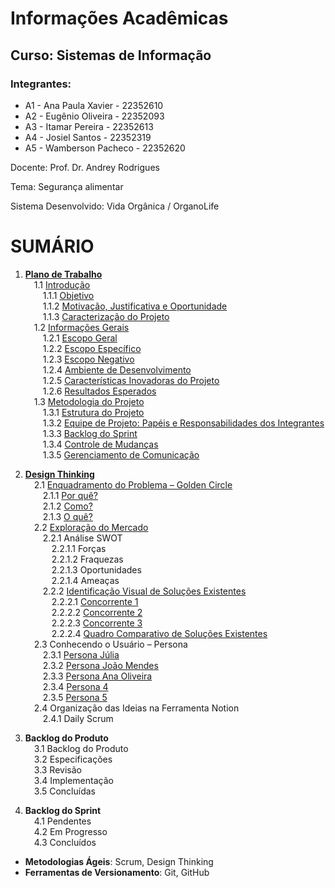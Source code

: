# Informações Acadêmicas
## Curso: Sistemas de Informação

### Integrantes:

+ A1 - Ana Paula Xavier - 22352610
+ A2 - Eugênio Oliveira - 22352093
+ A3 - Itamar Pereira - 22352613
+ A4 - Josiel Santos - 22352319
+ A5 - Wamberson Pacheco - 22352620


Docente: Prof. Dr. Andrey Rodrigues

Tema: Segurança alimentar

Sistema Desenvolvido: Vida Orgânica / OrganoLife

# SUMÁRIO

1. [**Plano de Trabalho**](https://github.com/Pacheco-77/Projeto-Eng-Software-A/blob/main/SPRINT%2001/01%20-%20PLANO%20DE%20TRABALHO/Plano%20de%20Trabalho.md#plano-de-trabalho)  
 1.1 [Introdução](https://github.com/Pacheco-77/Projeto-Eng-Software-A/blob/main/SPRINT%2001/01%20-%20PLANO%20DE%20TRABALHO/Plano%20de%20Trabalho.md#11-introdu%C3%A7%C3%A3o)  
  1.1.1 [Objetivo](https://github.com/Pacheco-77/Projeto-Eng-Software-A/blob/main/SPRINT%2001/01%20-%20PLANO%20DE%20TRABALHO/Plano%20de%20Trabalho.md#111-objetivo)  
  1.1.2 [Motivação, Justificativa e Oportunidade](https://github.com/Pacheco-77/Projeto-Eng-Software-A/blob/main/SPRINT%2001/01%20-%20PLANO%20DE%20TRABALHO/Plano%20de%20Trabalho.md#112-motiva%C3%A7%C3%A3o-justificativa-e-oportunidade)  
  1.1.3 [Caracterização do Projeto](https://github.com/Pacheco-77/Projeto-Eng-Software-A/blob/main/SPRINT%2001/01%20-%20PLANO%20DE%20TRABALHO/Plano%20de%20Trabalho.md#113-caracteriza%C3%A7%C3%A3o-do-projeto)  
 1.2 [Informações Gerais]()  
  1.2.1 [Escopo Geral]()  
  1.2.2 [Escopo Específico]()  
  1.2.3 [Escopo Negativo]()  
  1.2.4 [Ambiente de Desenvolvimento]()  
  1.2.5 [Características Inovadoras do Projeto]()  
  1.2.6 [Resultados Esperados]()  
 1.3 [Metodologia do Projeto]()  
  1.3.1 [Estrutura do Projeto]()  
  1.3.2 [Equipe de Projeto: Papéis e Responsabilidades dos Integrantes]()  
  1.3.3 [Backlog do Sprint]()  
  1.3.4 [Controle de Mudanças]()  
  1.3.5 [Gerenciamento de Comunicação]()  

2. [**Design Thinking**](https://github.com/Pacheco-77/Projeto-Eng-Software-A/tree/main/SPRINT%2001/02%20-%20DESIGN%20THINKING)  
 2.1 [Enquadramento do Problema – Golden Circle](https://github.com/Pacheco-77/Projeto-Eng-Software-A/blob/main/SPRINT%2001/02%20-%20DESIGN%20THINKING/FASE%201%20-%20INSPIRA%C3%87%C3%83O/01.%20Golden%20Circle%20-%20Enquadramento%20do%20Problema.md)  
  2.1.1 [Por quê?](https://github.com/Pacheco-77/Projeto-Eng-Software-A/blob/main/SPRINT%2001/02%20-%20DESIGN%20THINKING/FASE%201%20-%20INSPIRA%C3%87%C3%83O/01.%20Golden%20Circle%20-%20Enquadramento%20do%20Problema.md#por-qu%C3%AA)  
  2.1.2 [Como?](https://github.com/Pacheco-77/Projeto-Eng-Software-A/blob/main/SPRINT%2001/02%20-%20DESIGN%20THINKING/FASE%201%20-%20INSPIRA%C3%87%C3%83O/01.%20Golden%20Circle%20-%20Enquadramento%20do%20Problema.md#como)  
  2.1.3 [O quê?](https://github.com/Pacheco-77/Projeto-Eng-Software-A/blob/main/SPRINT%2001/02%20-%20DESIGN%20THINKING/FASE%201%20-%20INSPIRA%C3%87%C3%83O/01.%20Golden%20Circle%20-%20Enquadramento%20do%20Problema.md#o-qu%C3%AA)  
 2.2 [Exploração do Mercado](https://github.com/Pacheco-77/Projeto-Eng-Software-A/blob/main/SPRINT%2001/02%20-%20DESIGN%20THINKING/FASE%201%20-%20INSPIRA%C3%87%C3%83O/02.%20Explora%C3%A7%C3%A3o%20do%20Mercado.md)  
  2.2.1 Análise SWOT  
   2.2.1.1 Forças  
   2.2.1.2 Fraquezas  
   2.2.1.3 Oportunidades  
   2.2.1.4 Ameaças  
  2.2.2 [Identificação Visual de Soluções Existentes](https://github.com/Pacheco-77/backlog-do-produto/blob/main/2_design-thinking.md#b-identifica%C3%A7%C3%A3o-visual-de-solu%C3%A7%C3%B5es-existentes)  
   2.2.2.1 [Concorrente 1](https://github.com/Pacheco-77/backlog-do-produto/blob/main/2_design-thinking.md#concorrente-1)  
   2.2.2.2 [Concorrente 2](https://github.com/Pacheco-77/backlog-do-produto/blob/main/2_design-thinking.md#concorrente-2)  
   2.2.2.3 [Concorrente 3](https://github.com/Pacheco-77/backlog-do-produto/blob/main/2_design-thinking.md#concorrente-3)  
   2.2.2.4 [Quadro Comparativo de Soluções Existentes](https://github.com/Pacheco-77/backlog-do-produto/blob/main/2_design-thinking.md#c-quadro-comparativo-de-solu%C3%A7%C3%B5es-existentes)  
 2.3 Conhecendo o Usuário – Persona  
  2.3.1 [Persona Júlia](https://github.com/Pacheco-77/backlog-do-produto/blob/main/2_design-thinking.md#231-persona-j%C3%BAlia)  
  2.3.2 [Persona João Mendes](https://github.com/Pacheco-77/backlog-do-produto/blob/main/2_design-thinking.md#232-persona-jo%C3%A3o-mendes)  
  2.3.3 [Persona Ana Oliveira](https://github.com/Pacheco-77/backlog-do-produto/blob/main/2_design-thinking.md#233-persona-ana-oliveira)  
  2.3.4 [Persona 4](https://github.com/Pacheco-77/backlog-do-produto/blob/main/2_design-thinking.md#234-persona-4)  
  2.3.5 [Persona 5](https://github.com/Pacheco-77/backlog-do-produto/blob/main/2_design-thinking.md#235-persona-5)  
 2.4 Organização das Ideias na Ferramenta Notion  
  2.4.1 Daily Scrum  

3. **Backlog do Produto**  
 3.1 Backlog do Produto  
 3.2 Especificações  
 3.3 Revisão  
 3.4 Implementação  
 3.5 Concluídas  

4. **Backlog do Sprint**  
 4.1 Pendentes  
 4.2 Em Progresso  
 4.3 Concluídos 

- **Metodologias Ágeis**: Scrum, Design Thinking
- **Ferramentas de Versionamento**: Git, GitHub


